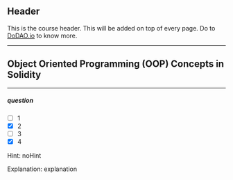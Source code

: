 ## Header
This is the course header. This will be added on top of every page. Do to [DoDAO.io](https://www.dodao.io) to know more.

 ---
 
 ## Object Oriented Programming (OOP) Concepts in Solidity
 
 
---

##### question  

- [ ]  1
- [x]  2
- [ ]  3
- [x]  4
  
Hint: noHint
         
Explanation: explanation

 
